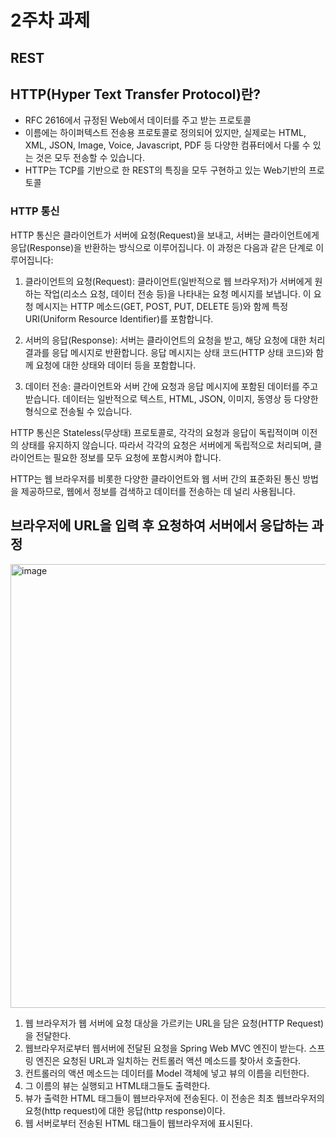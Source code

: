 # 2주차 과제

## REST


## HTTP(Hyper Text Transfer Protocol)란?
- RFC 2616에서 규정된 Web에서 데이터를 주고 받는 프로토콜
- 이름에는 하이퍼텍스트 전송용 프로토콜로 정의되어 있지만, 실제로는 HTML, XML, JSON, Image, Voice, Javascript, PDF 등 다양한 컴퓨터에서 다룰 수 있는 것은 모두 전송할 수 있습니다.
- HTTP는 TCP를 기반으로 한 REST의 특징을 모두 구현하고 있는 Web기반의 프로토콜

### HTTP 통신
HTTP 통신은 클라이언트가 서버에 요청(Request)을 보내고, 서버는 클라이언트에게 응답(Response)을 반환하는 방식으로 이루어집니다. 이 과정은 다음과 같은 단계로 이루어집니다:

1. 클라이언트의 요청(Request):
클라이언트(일반적으로 웹 브라우저)가 서버에게 원하는 작업(리소스 요청, 데이터 전송 등)을 나타내는 요청 메시지를 보냅니다. 이 요청 메시지는 HTTP 메소드(GET, POST, PUT, DELETE 등)와 함께 특정 URI(Uniform Resource Identifier)를 포함합니다.

2. 서버의 응답(Response):
서버는 클라이언트의 요청을 받고, 해당 요청에 대한 처리 결과를 응답 메시지로 반환합니다. 응답 메시지는 상태 코드(HTTP 상태 코드)와 함께 요청에 대한 상태와 데이터 등을 포함합니다.

3. 데이터 전송:
클라이언트와 서버 간에 요청과 응답 메시지에 포함된 데이터를 주고받습니다. 데이터는 일반적으로 텍스트, HTML, JSON, 이미지, 동영상 등 다양한 형식으로 전송될 수 있습니다.

HTTP 통신은 Stateless(무상태) 프로토콜로, 각각의 요청과 응답이 독립적이며 이전의 상태를 유지하지 않습니다. 따라서 각각의 요청은 서버에게 독립적으로 처리되며, 클라이언트는 필요한 정보를 모두 요청에 포함시켜야 합니다.

HTTP는 웹 브라우저를 비롯한 다양한 클라이언트와 웹 서버 간의 표준화된 통신 방법을 제공하므로, 웹에서 정보를 검색하고 데이터를 전송하는 데 널리 사용됩니다.


## 브라우저에 URL을 입력 후 요청하여 서버에서 응답하는 과정

<img width="710" alt="image" src="https://github.com/SongJwans/comento/assets/104306841/c2f7ed1e-b312-4fbd-bbd6-f4a95569c403">

1. 웹 브라우저가 웹 서버에 요청 대상을 가르키는 URL을 담은 요청(HTTP Request)을 전달한다.
2. 웹브라우저로부터 웹서버에 전달된 요청을 Spring Web MVC 엔진이 받는다. 스프링 엔진은 요청된 URL과 일치하는 컨트롤러 액션 메소드를 찾아서 호출한다.
3. 컨트롤러의 액션 메소드는 데이터를 Model 객체에 넣고 뷰의 이름을 리턴한다.
4. 그 이름의 뷰는 실행되고 HTML태그들도 출력한다.
5. 뷰가 출력한 HTML 태그들이 웹브라우저에 전송된다. 이 전송은 최초 웹브라우저의 요청(http request)에 대한 응답(http response)이다.
6. 웹 서버로부터 전송된 HTML 태그들이 웹브라우저에 표시된다.
